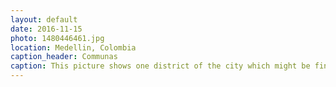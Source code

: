 ```yaml
---
layout: default
date: 2016-11-15
photo: 1480446461.jpg
location: Medellin, Colombia
caption_header: Communas
caption: This picture shows one district of the city which might be fine during the day but rather unsecure at night.
---
```

